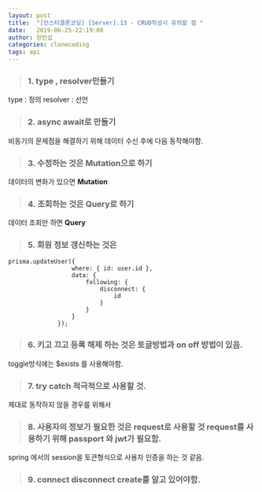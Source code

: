 ```yaml
---
layout: post
title:  "[인스타클론코딩] [Server].13 - CRUD작성시 유의할 점 "
date:   2019-06-25-22:19:00
author: 한만섭
categories: clonecoding
tags: api   
---
```


> ### 1. **type , resolver**만들기  
  type : 정의 resolver : 선언 
> ### 2. **async await**로 만들기  
  비동기의 문제점을 해결하기 위해 데이터 수신 후에 다음 동작해야함.
> ### 3. 수정하는 것은 **Mutation**으로 하기   
  데이터의 변화가 있으면 **Mutation**
> ### 4. 조회하는 것은 **Query**로 하기 
  데이터 조회만 하면 **Query**
> ### 5. 회원 정보 갱신하는 것은 
  ```
  prisma.updateUser({
                    where: { id: user.id },
                    data: {
                        following: {
                            disconnect: {
                                id
                            }
                        }
                    }
                });
  ```  
> ### 6. 키고 끄고 등록 해제 하는 것은 토글방법과 on off 방법이 있음. 
  toggle방식에는 $exists 를 사용해야함. 
> ### 7. try catch 적극적으로 사용할 것.
  제대로 동작하지 않을 경우를 위해서 
> ### 8. 사용자의 정보가 필요한 것은 request로 사용할 것 request를 사용하기 위해 passport 와 jwt가 필요함. 
  spring 에서의 session을 토큰형식으로 사용자 인증을 하는 것 같음.  
> ### 9. connect disconnect create를 알고 있어야함. 
